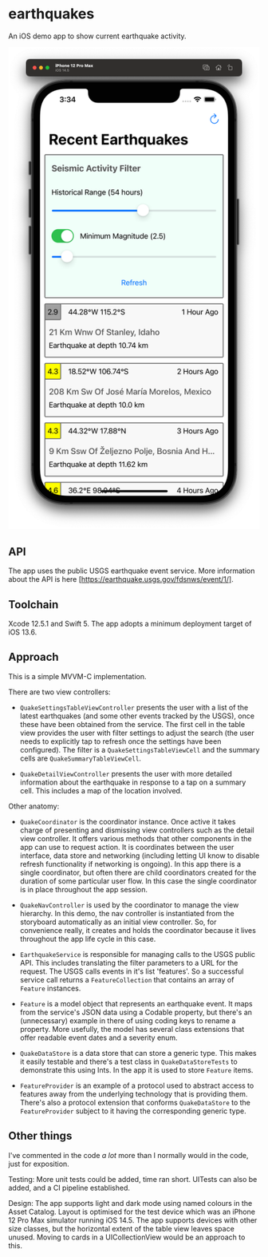 # earthquakes
An iOS demo app to show current earthquake activity.

![image](https://github.com/ncke/earthquakes/blob/92889051b2ac86da3416318386172298339b95e7/fig-1.png)

## API
The app uses the public USGS earthquake event service. More information about the API is here [https://earthquake.usgs.gov/fdsnws/event/1/].

## Toolchain
Xcode 12.5.1 and Swift 5. The app adopts a minimum deployment target of iOS 13.6.

## Approach
This is a simple MVVM-C implementation.

There are two view controllers:

* `QuakeSettingsTableViewController` presents the user with a list of the latest earthquakes (and some other events tracked by the USGS), once these have been obtained from the service. The first cell in the table view provides the user with filter settings to adjust the search (the user needs to explicitly tap to refresh once the settings have been configured). The filter is a `QuakeSettingsTableViewCell` and the summary cells are `QuakeSummaryTableViewCell`.

* `QuakeDetailViewController` presents the user with more detailed information about the earthquake in response to a tap on a summary cell. This includes a map of the location involved.

Other anatomy:

* `QuakeCoordinator` is the coordinator instance. Once active it takes charge of presenting and dismissing view controllers such as the detail view controller. It offers various methods that other components in the app can use to request action. It is coordinates between the user interface, data store and networking (including letting UI know to disable refresh functionality if networking is ongoing). In this app there is a single coordinator, but often there are child coordinators created for the duration of some particular user flow. In this case the single coordinator is in place throughout the app session.

* `QuakeNavController` is used by the coordinator to manage the view hierarchy. In this demo, the nav controller is instantiated from the storyboard automatically as an initial view controller. So, for convenience really, it creates and holds the coordinator because it lives throughout the app life cycle in this case.

* `EarthquakeService` is responsible for managing calls to the USGS public API. This includes translating the filter parameters to a URL for the request. The USGS calls events in it's list 'features'. So a successful service call returns a `FeatureCollection` that contains an array of `Feature` instances.

* `Feature` is a model object that represents an earthquake event. It maps from the service's JSON data using a Codable property, but there's an (unnecessary) example in there of using coding keys to rename a property. More usefully, the model has several class extensions that offer readable event dates and a severity enum.

* `QuakeDataStore` is a data store that can store a generic type. This makes it easily testable and there's a test class in `QuakeDataStoreTests` to demonstrate this using Ints. In the app it is used to store `Feature` items.

* `FeatureProvider` is an example of a protocol used to abstract access to features away from the underlying technology that is providing them. There's also a protocol extension that conforms `QuakeDataStore` to the `FeatureProvider` subject to it having the corresponding generic type.

## Other things

I've commented in the code _a lot_ more than I normally would in the code, just for exposition.

Testing: More unit tests could be added, time ran short. UITests can also be added, and a CI pipeline established.

Design: The app supports light and dark mode using named colours in the Asset Catalog. Layout is optimised for the test device which was an iPhone 12 Pro Max simulator running iOS 14.5. The app supports devices with other size classes, but the horizontal extent of the table view leaves space unused. Moving to cards in a UICollectionView would be an approach to this.

